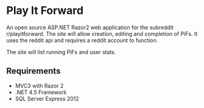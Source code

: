 Play It Forward
=============

An open source ASP.NET Razor2 web application for the subreddit r/playitforward. The site will allow creation, editing and completion of PiFs. It uses the reddit api and requires a reddit account to function.

The site will list running PiFs and user stats.

Requirements
----------------
* MVC3 with Razor 2
* .NET 4.5 Framework
* SQL Server Express 2012